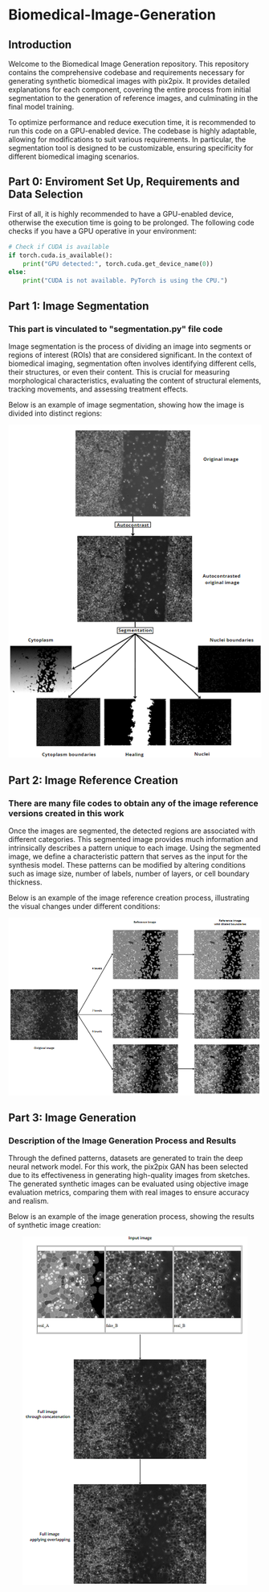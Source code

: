 # Biomedical-Image-Generation
## Introduction
Welcome to the Biomedical Image Generation repository. This repository contains the comprehensive codebase and requirements necessary for generating synthetic biomedical images with pix2pix. It provides detailed explanations for each component, covering the entire process from initial segmentation to the generation of reference images, and culminating in the final model training.

To optimize performance and reduce execution time, it is recommended to run this code on a GPU-enabled device. The codebase is highly adaptable, allowing for modifications to suit various requirements. In particular, the segmentation tool is designed to be customizable, ensuring specificity for different biomedical imaging scenarios.

## Part 0: Enviroment Set Up, Requirements and Data Selection
First of all, it is highly recommended to have a GPU-enabled device, otherwise the execution time is going to be prolonged. The following code checks if you have a GPU operative in your environment:

```python
# Check if CUDA is available
if torch.cuda.is_available():
    print("GPU detected:", torch.cuda.get_device_name(0))
else:
    print("CUDA is not available. PyTorch is using the CPU.")
```
## Part 1: Image Segmentation
### This part is vinculated to "segmentation.py" file code
Image segmentation is the process of dividing an image into segments or regions of interest (ROIs) that are considered significant. In the context of biomedical imaging, segmentation often involves identifying different cells, their structures, or even their content. This is crucial for measuring morphological characteristics, evaluating the content of structural elements, tracking movements, and assessing treatment effects.

Below is an example of image segmentation, showing how the image is divided into distinct regions:
<div align="center">
    <img src="web/segmentation.png" alt="Image Segmentation Example">
</div>

## Part 2: Image Reference Creation
### There are many file codes to obtain any of the image reference versions created in this work
Once the images are segmented, the detected regions are associated with different categories. This segmented image provides much information and intrinsically describes a pattern unique to each image. Using the segmented image, we define a characteristic pattern that serves as the input for the synthesis model. These patterns can be modified by altering conditions such as image size, number of labels, number of layers, or cell boundary thickness.

Below is an example of the image reference creation process, illustrating the visual changes under different conditions:
<div align="center">
    <img src="web/mask.png" alt="Image Reference Creation Example">
</div>

## Part 3: Image Generation
### Description of the Image Generation Process and Results
Through the defined patterns, datasets are generated to train the deep neural network model. For this work, the pix2pix GAN has been selected due to its effectiveness in generating high-quality images from sketches. The generated synthetic images can be evaluated using objective image evaluation metrics, comparing them with real images to ensure accuracy and realism.

Below is an example of the image generation process, showing the results of synthetic image creation:
<div align="center">
    <img src="web/generation.png" alt="Image Generation Process Example">
</div>
